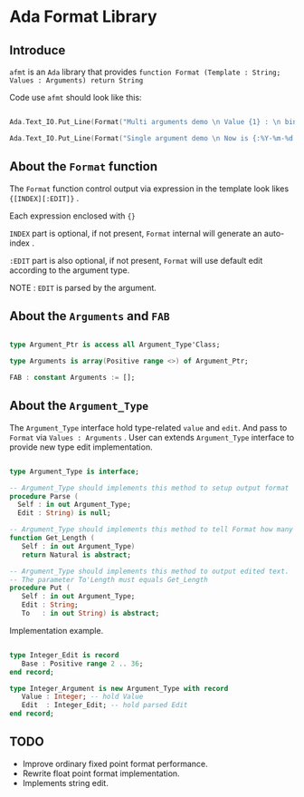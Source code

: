 # Ada Format Library


## Introduce


`afmt` is an `Ada` library that provides `function Format (Template : String; Values : Arguments) return String`

Code use `afmt` should look like this:

```Ada

Ada.Text_IO.Put_Line(Format("Multi arguments demo \n Value {1} : \n bin output = {1:b=2} \n hex output = {1:b=16} \n {2}", FAB & 7 & "afmt")); 

Ada.Text_IO.Put_Line(Format("Single argument demo \n Now is {:%Y-%m-%d %H:%M:%S}", Ada.Calendar.Clock));

```

## About the `Format` function

The `Format` function control output via expression in the template look likes `{[INDEX][:EDIT]}` .

Each expression enclosed with `{}`

`INDEX` part is optional, if not present, `Format` internal will generate 
an auto-index .

`:EDIT` part is also optional, if not present, `Format` will use default edit according to the argument type.

NOTE : `EDIT` is parsed by the argument.

## About the `Arguments` and `FAB`

```Ada

type Argument_Ptr is access all Argument_Type'Class;

type Arguments is array(Positive range <>) of Argument_Ptr;

FAB : constant Arguments := [];

```

## About the `Argument_Type`

The `Argument_Type` interface hold type-related `value` and `edit`. 
And pass to `Format` via `Values : Arguments` .
User can extends `Argument_Type` interface to provide new type edit  implementation.


```Ada

type Argument_Type is interface;

-- Argument_Type should implements this method to setup output format
procedure Parse (
  Self : in out Argument_Type;
  Edit : String) is null;

-- Argument_Type should implements this method to tell Format how many bytes need by output.
function Get_Length (
   Self : in out Argument_Type)
   return Natural is abstract;

-- Argument_Type should implements this method to output edited text.
-- The parameter To'Length must equals Get_Length
procedure Put (
   Self : in out Argument_Type;
   Edit : String;
   To   : in out String) is abstract;

```


Implementation example.

```Ada

type Integer_Edit is record
   Base : Positive range 2 .. 36;
end record;

type Integer_Argument is new Argument_Type with record
   Value : Integer; -- hold Value
   Edit  : Integer_Edit; -- hold parsed Edit
end record;


```

## TODO


- Improve ordinary fixed point format performance. 
- Rewrite float point format implementation.
- Implements string edit.










